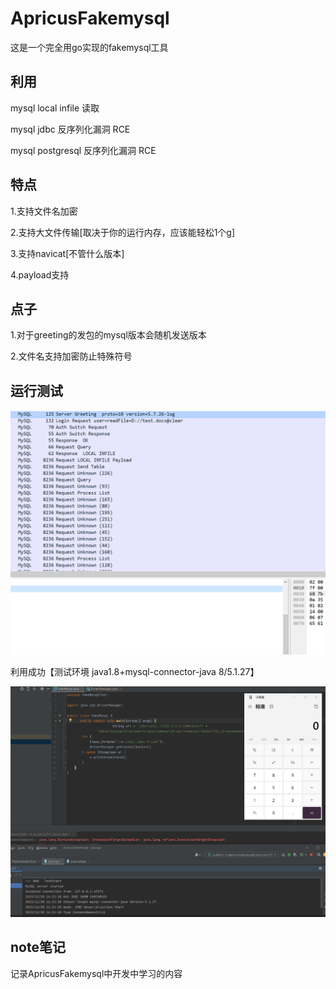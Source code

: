 # ApricusFakemysql

这是一个完全用go实现的fakemysql工具



## 利用

mysql local infile 读取

mysql jdbc 反序列化漏洞 RCE

mysql postgresql 反序列化漏洞 RCE



## 特点

1.支持文件名加密

2.支持大文件传输[取决于你的运行内存，应该能轻松1个g]

3.支持navicat[不管什么版本]

4.payload支持





## 点子

1.对于greeting的发包的mysql版本会随机发送版本

2.文件名支持加密防止特殊符号

## 运行测试

![](asset/mysqlpacket_1.png)

利用成功【测试环境 java1.8+mysql-connector-java 8/5.1.27】 

![](asset/mysqlpacket_2.png)







## note笔记

记录ApricusFakemysql中开发中学习的内容
